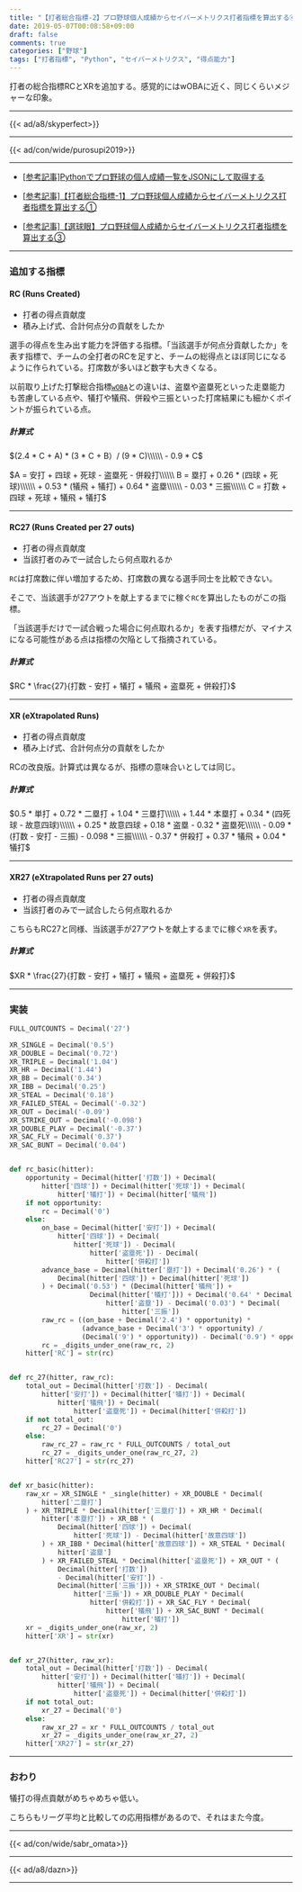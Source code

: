 ```yaml
---
title: "【打者総合指標-2】プロ野球個人成績からセイバーメトリクス打者指標を算出する④"
date: 2019-05-07T00:08:58+09:00
draft: false
comments: true
categories: ["野球"]
tags: ["打者指標", "Python", "セイバーメトリクス", "得点能力"]
---
```


打者の総合指標RCとXRを追加する。感覚的にはwOBAに近く、同じくらいメジャーな印象。

<!--more-->

---

{{< ad/a8/skyperfect>}}

---

{{< ad/con/wide/purosupi2019>}}

---

- [[参考記事]Pythonでプロ野球の個人成績一覧をJSONにして取得する](https://www.ted027.com/post/python-personal-records)

- [[参考記事]【打者総合指標-1】プロ野球個人成績からセイバーメトリクス打者指標を算出する①](https://www.ted027.com/post/sabr-2)

- [[参考記事]【選球眼】プロ野球個人成績からセイバーメトリクス打者指標を算出する③](https://www.ted027.com/post/sabr-4)

---

### 追加する指標

#### RC (Runs Created)

- 打者の得点貢献度
- 積み上げ式、合計何点分の貢献をしたか

選手の得点を生み出す能力を評価する指標。「当該選手が何点分貢献したか」を表す指標で、チームの全打者のRCを足すと、チームの総得点とほぼ同じになるように作られている。打席数が多いほど数字も大きくなる。

以前取り上げた打撃総合指標[`wOBA`](https://www.ted027.com/post/sabr-2)との違いは、盗塁や盗塁死といった走塁能力も苦慮している点や、犠打や犠飛、併殺や三振といった打席結果にも細かくポイントが振られている点。

##### 計算式

$(2.4 * C + A) * (3 * C + B）/ (9 * C)\\\\\\ - 0.9 * C$

$A = 安打 + 四球 + 死球 - 盗塁死 - 併殺打\\\\\\
B = 塁打 + 0.26 * (四球 + 死球)\\\\\\ + 0.53 * (犠飛 + 犠打) + 0.64 * 盗塁\\\\\\ - 0.03 * 三振\\\\\\
C = 打数 + 四球 + 死球 + 犠飛 + 犠打$

---

#### RC27 (Runs Created per 27 outs)

- 打者の得点貢献度
- 当該打者のみで一試合したら何点取れるか

`RC`は打席数に伴い増加するため、打席数の異なる選手同士を比較できない。

そこで、当該選手が27アウトを献上するまでに稼ぐ`RC`を算出したものがこの指標。

「当該選手だけで一試合戦った場合に何点取れるか」を表す指標だが、マイナスになる可能性がある点は指標の欠陥として指摘されている。

##### 計算式

$RC * \frac{27}{打数 - 安打 + 犠打 + 犠飛 + 盗塁死 + 併殺打}$

---

#### XR (eXtrapolated Runs)

- 打者の得点貢献度
- 積み上げ式、合計何点分の貢献をしたか

RCの改良版。計算式は異なるが、指標の意味合いとしては同じ。

##### 計算式

$0.5 * 単打 + 0.72 * 二塁打 + 1.04 * 三塁打\\\\\\ + 1.44 * 本塁打 + 0.34 * (四死球 - 故意四球)\\\\\\
     + 0.25 * 故意四球 + 0.18 * 盗塁 - 0.32 * 盗塁死\\\\\\ - 0.09 * (打数 - 安打 - 三振) - 0.098 * 三振\\\\\\
     - 0.37 * 併殺打 + 0.37 * 犠飛 + 0.04 * 犠打$

---

#### XR27 (eXtrapolated Runs per 27 outs)

- 打者の得点貢献度
- 当該打者のみで一試合したら何点取れるか

こちらもRC27と同様、当該選手が27アウトを献上するまでに稼ぐ`XR`を表す。

##### 計算式

$XR * \frac{27}{打数 - 安打 + 犠打 + 犠飛 + 盗塁死 + 併殺打}$

---

### 実装

```py:sabr.py
FULL_OUTCOUNTS = Decimal('27')

XR_SINGLE = Decimal('0.5')
XR_DOUBLE = Decimal('0.72')
XR_TRIPLE = Decimal('1.04')
XR_HR = Decimal('1.44')
XR_BB = Decimal('0.34')
XR_IBB = Decimal('0.25')
XR_STEAL = Decimal('0.18')
XR_FAILED_STEAL = Decimal('-0.32')
XR_OUT = Decimal('-0.09')
XR_STRIKE_OUT = Decimal('-0.098')
XR_DOUBLE_PLAY = Decimal('-0.37')
XR_SAC_FLY = Decimal('0.37')
XR_SAC_BUNT = Decimal('0.04')


def rc_basic(hitter):
    opportunity = Decimal(hitter['打数']) + Decimal(
        hitter['四球']) + Decimal(hitter['死球']) + Decimal(
            hitter['犠打']) + Decimal(hitter['犠飛'])
    if not opportunity:
        rc = Decimal('0')
    else:
        on_base = Decimal(hitter['安打']) + Decimal(
            hitter['四球']) + Decimal(
                hitter['死球']) - Decimal(
                    hitter['盗塁死']) - Decimal(
                        hitter['併殺打'])
        advance_base = Decimal(hitter['塁打']) + Decimal('0.26') * (
            Decimal(hitter['四球']) + Decimal(hitter['死球'])
        ) + Decimal('0.53') * (Decimal(hitter['犠飛']) +
                    Decimal(hitter['犠打'])) + Decimal('0.64' * Decimal(
                        hitter['盗塁']) - Decimal('0.03') * Decimal(
                            hitter['三振'])
        raw_rc = ((on_base + Decimal('2.4') * opportunity) *
                  (advance_base + Decimal('3') * opportunity) /
                  (Decimal('9') * opportunity)) - Decimal('0.9') * opportunity
        rc = _digits_under_one(raw_rc, 2)
    hitter['RC'] = str(rc)


def rc_27(hitter, raw_rc):
    total_out = Decimal(hitter['打数']) - Decimal(
        hitter['安打']) + Decimal(hitter['犠打']) + Decimal(
            hitter['犠飛']) + Decimal(
                hitter['盗塁死']) + Decimal(hitter['併殺打'])
    if not total_out:
        rc_27 = Decimal('0')
    else:
        raw_rc_27 = raw_rc * FULL_OUTCOUNTS / total_out
        rc_27 = _digits_under_one(raw_rc_27, 2)
    hitter['RC27'] = str(rc_27)


def xr_basic(hitter):
    raw_xr = XR_SINGLE * _single(hitter) + XR_DOUBLE * Decimal(
        hitter['二塁打']
    ) + XR_TRIPLE * Decimal(hitter['三塁打']) + XR_HR * Decimal(
        hitter['本塁打']) + XR_BB * (
            Decimal(hitter['四球']) + Decimal(
                hitter['死球']) - Decimal(hitter['故意四球'])
        ) + XR_IBB * Decimal(hitter['故意四球']) + XR_STEAL * Decimal(
            hitter['盗塁']
        ) + XR_FAILED_STEAL * Decimal(hitter['盗塁死']) + XR_OUT * (
            Decimal(hitter['打数'])
            - Decimal(hitter['安打']) -
            Decimal(hitter['三振'])) + XR_STRIKE_OUT * Decimal(
                hitter['三振']) + XR_DOUBLE_PLAY * Decimal(
                    hitter['併殺打']) + XR_SAC_FLY * Decimal(
                        hitter['犠飛']) + XR_SAC_BUNT * Decimal(
                            hitter['犠打'])
    xr = _digits_under_one(raw_xr, 2)
    hitter['XR'] = str(xr)


def xr_27(hitter, raw_xr):
    total_out = Decimal(hitter['打数']) - Decimal(
        hitter['安打']) + Decimal(hitter['犠打']) + Decimal(
            hitter['犠飛']) + Decimal(
                hitter['盗塁死']) + Decimal(hitter['併殺打'])
    if not total_out:
        xr_27 = Decimal('0')
    else:
        raw_xr_27 = xr * FULL_OUTCOUNTS / total_out
        xr_27 = _digits_under_one(raw_xr_27, 2)
    hitter['XR27'] = str(xr_27)
```

---

### おわり

犠打の得点貢献がめちゃめちゃ低い。

こちらもリーグ平均と比較しての応用指標があるので、それはまた今度。

---

{{< ad/con/wide/sabr_omata>}}

---

{{< ad/a8/dazn>}}

---
